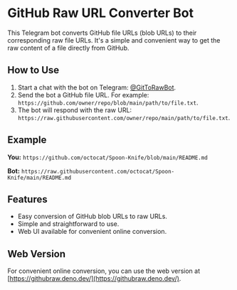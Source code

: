 # GitHub Raw URL Converter Bot

This Telegram bot converts GitHub file URLs (blob URLs) to their corresponding raw file URLs. It's a simple and convenient way to get the raw content of a file directly from GitHub.

## How to Use

1. Start a chat with the bot on Telegram: [@GitToRawBot](https://t.me/GitToRawBot).
2. Send the bot a GitHub file URL. For example: `https://github.com/owner/repo/blob/main/path/to/file.txt`.
3. The bot will respond with the raw URL: `https://raw.githubusercontent.com/owner/repo/main/path/to/file.txt`.

## Example

**You:** `https://github.com/octocat/Spoon-Knife/blob/main/README.md`

**Bot:** `https://raw.githubusercontent.com/octocat/Spoon-Knife/main/README.md`

## Features

* Easy conversion of GitHub blob URLs to raw URLs.
* Simple and straightforward to use.
* Web UI available for convenient online conversion.

## Web Version

For convenient online conversion, you can use the web version at [https://githubraw.deno.dev/](https://githubraw.deno.dev/).
